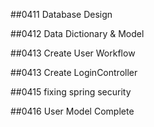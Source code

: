 ##0411 Database Design

##0412 Data Dictionary & Model

##0413 Create User Workflow

##0413 Create LoginController

##0415 fixing spring security

##0416 User Model Complete